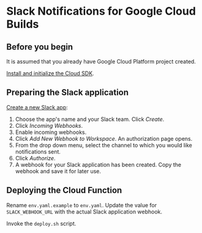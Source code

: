 # Slack Notifications for Google Cloud Builds

## Before you begin

It is assumed that you already have Google Cloud Platform project created.

[Install and initialize the Cloud SDK](https://cloud.google.com/sdk/docs/).

## Preparing the Slack application

[Create a new Slack app](https://api.slack.com/apps?new_app=1):

1. Choose the app's name and your Slack team. Click *Create*.
2. Click *Incoming Webhooks*.
3. Enable incoming webhooks.
4. Click *Add New Webhook to Workspace*. An authorization page opens.
5. From the drop down menu, select the channel to which you would like notifications sent.
6. Click *Authorize*.
7. A webhook for your Slack application has been created. Copy the webhook and save it for later use.

## Deploying the Cloud Function

Rename `env.yaml.example` to `env.yaml`. Update the value for `SLACK_WEBHOOK_URL` with the actual Slack application webhook.

Invoke the `deploy.sh` script.
